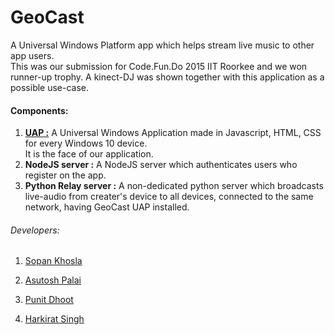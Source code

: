 # GeoCast

A Universal Windows Platform app which helps stream live music to other app users.  
This was our submission for Code.Fun.Do 2015 IIT Roorkee and we won runner-up trophy. 
A kinect-DJ was shown together with this application as a possible use-case. 

#### Components:

1. [**UAP :**](https://github.com/asutoshpalai/GeoCastUWA) A Universal Windows Application made in Javascript, HTML, CSS for every Windows 10 device.  
It is the face of our application.  
2. **NodeJS server :** A NodeJS server which authenticates users who register on the app.  
3. **Python Relay server :** A non-dedicated python server which broadcasts live-audio from creater's device to all devices, connected to the same network, having GeoCast UAP installed. 

###### Developers: 
1. [Sopan Khosla](https://github.com/sopu/)

2. [Asutosh Palai](https://github.com/asutoshpalai)

3. [Punit Dhoot](https://github.com/pdhoot)

4. [Harkirat Singh](https://github.com/hkirat)
